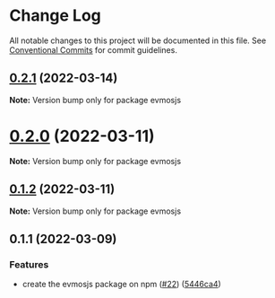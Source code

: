 # Change Log

All notable changes to this project will be documented in this file.
See [Conventional Commits](https://conventionalcommits.org) for commit guidelines.

## [0.2.1](https://github.com/tharsis/evmosjs/compare/evmosjs@0.2.0...evmosjs@0.2.1) (2022-03-14)

**Note:** Version bump only for package evmosjs

# [0.2.0](https://github.com/tharsis/evmosjs/compare/evmosjs@0.1.2...evmosjs@0.2.0) (2022-03-11)

**Note:** Version bump only for package evmosjs

## [0.1.2](https://github.com/tharsis/evmosjs/compare/evmosjs@0.1.1...evmosjs@0.1.2) (2022-03-11)

**Note:** Version bump only for package evmosjs

## 0.1.1 (2022-03-09)

### Features

* create the evmosjs package on npm ([#22](https://github.com/tharsis/evmosjs/issues/22)) ([5446ca4](https://github.com/tharsis/evmosjs/commit/5446ca4e6fc027c6d26d5fce598ba1a5d1480e54))
